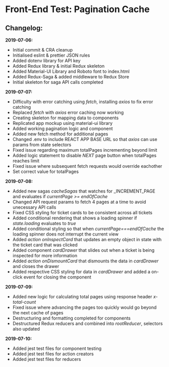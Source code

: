 # Front-End Test: Pagination Cache

## Changelog:

**2019-07-06:**

- Initial commit & CRA cleanup
- Initialised eslint & prettier JSON rules
- Added dotenv library for API key
- Added Redux library & initial Redux skeleton
- Added Material-UI Library and Roboto font to index.html
- Added Redux-Saga & added middleware to Redux Store
- Initial skeleton for saga API calls completed

**2019-07-07:**

- Difficulty with error catching using _fetch_, installing _axios_ to fix error catching
- Replaced _fetch_ with _axios_ error caching now working
- Creating skeleton for mapping data to components
- Replicated app mockup using material-ui library
- Added working pagination logic and component
- Added new fetch method for additional pages
- Changed .env to include REACT APP BASE URL so that _axios_ can use params from state selectors
- Fixed issue regarding maximum totalPages incrementing beyond limit
- Added logic statement to disable _NEXT_ page button when totalPages reaches limit
- Fixed issue where subsequent fetch requests would override eachother
- Set correct value for totalPages

__2019-07-08:__

- Added new sagas _cacheSagas_ that watches for _INCREMENT_PAGE and evaluates if *currentPage >= endOfCache*
- Changed API request params to fetch 4 pages at a time to avoid unecessary API calls
- Fixed CSS styling for ticket cards to be consistent across all tickets
- Added conditional rendering that shows a loading spinner if _state.loading_ evaluates to _true_
- Added conditional styling so that when _currentPage===endOfCache_ the loading spinner does not interrupt the current view
- Added _action onInspectCard_ that updates an empty object in state with the ticket card that was clicked
- Added component _cardDrawer_ that slides out when a ticket is being inspected for more information
- Added _action onDismountCard_ that dismounts the data in _cardDrawer_ and closes the drawer
- Added respective CSS styling for data in _cardDrawer_ and added a on-click event for closing the component

**2019-07-09:**

- Added new logic for calculating total pages using response header _x-total-count_
- Fixed issue where advancing the pages too quickly would go beyond the next cache of pages
- Destructuring and formatting completed for components
- Destructured Redux reducers and combined into _rootReducer_, selectors also updated

__2019-07-10:__
- Added jest test files for component testing
- Added jest test files for action creators
- Added jest test files for reducers
